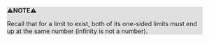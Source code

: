 <div style="margin:2em; background-color: #e0e0e0;">

<strong>⚠️NOTE️️️⚠️</strong>

Recall that for a limit to exist, both of its one-sided limits must end up at the same number (infinity is not a number).
</div>


